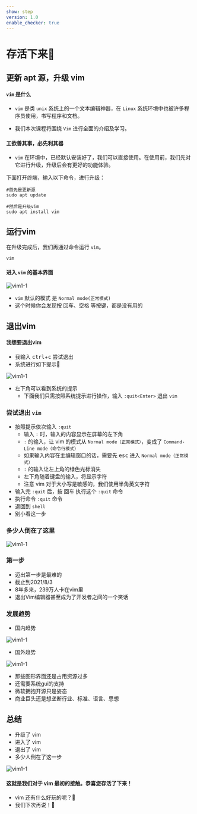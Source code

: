 ```yaml
---
show: step
version: 1.0
enable_checker: true
---
```


# 存活下来🥊

## 更新 apt 源，升级 vim

#### `vim` 是什么

- `vim` 是类 `unix` 系统上的一个文本编辑神器，在 `Linux` 系统环境中也被许多程序员使用，书写程序和文档。

- 我们本次课程将围绕 `Vim` 进行全面的介绍及学习。

#### 工欲善其事，必先利其器

- `vim` 在环境中，已经默认安装好了，我们可以直接使用。在使用前，我们先对它进行升级，升级后会有更好的功能体验。

下面打开终端，输入以下命令，进行升级：

```shell
#首先是更新源
sudo apt update

#然后是升级vim
sudo apt install vim
```

## 运行vim

在升级完成后，我们再通过命令运行 `vim`。

```shell
vim
```

#### 进入 `vim` 的基本界面

![vim1-1](https://labfile.oss.aliyuncs.com/courses/2840/vim01_01.jpg)

- `vim` 默认的模式 是 `Normal mode(正常模式)`
- 这个时候你会发现按 <kbd>回车</kbd>、<kbd>空格</kbd> 等按键，都是没有用的

## 退出vim

#### 我想要退出vim

- 我输入 <kbd>ctrl</kbd>+<kbd>c</kbd> 尝试退出
- 系统进行如下提示📕

![vim1-1](https://labfile.oss.aliyuncs.com/courses/2840/vim01_02.jpg)

- 左下角可以看到系统的提示
    - 下面我们只需按照系统提示进行操作，输入 `:quit<Enter>` 退出 `vim`

### 尝试退出 `vim`

- 按照提示依次输入 `:quit`
	- 输入 `:` 时，输入的内容显示在屏幕的左下角
	- `:` 的输入，让 vim 的模式从 `Normal mode（正常模式）`，变成了  `Command-Line mode（命令行模式）`
	- 如果输入内容在主编辑窗口的话，需要先 <kbd>esc</kbd> 进入 `Normal mode（正常模式）`
	- `:` 的输入让左上角的绿色光标消失
	- 左下角随着键盘的输入，将显示字符
	- 注意 vim 对于大小写是敏感的，我们使用半角英文字符
- 输入完 `:quit` 后，按 <kbd>回车</kbd> 执行这个 `:quit` 命令
- 执行命令 `:quit` 命令
- 退回到 `shell`
- 别小看这一步

### 多少人倒在了这里

![vim1-1](https://labfile.oss.aliyuncs.com/courses/2840/vim01_03.jpg)


### 第一步

- 迈出第一步是最难的
- 截止到2021/8/3
- 8年多来，239万人卡在vim里
- 退出Vim编辑器甚至成为了开发者之间的一个笑话

### 发展趋势

- 国内趋势

![vim1-1](https://doc.shiyanlou.com/courses/uid1190679-20210803-1627999176187)

- 国外趋势

![vim1-1](https://doc.shiyanlou.com/courses/uid1190679-20210803-1627999206752)

- 那些图形界面还是占用资源过多
- 还需要系统gui的支持
- 微软拥抱开源只是姿态
- 商业巨头还是想垄断行业、标准、语言、思想

## 总结

- 升级了 vim
- 进入了 vim
- 退出了 vim
- 多少人倒在了这一步

![vim1-1](https://labfile.oss.aliyuncs.com/courses/2840/howtoquitvim.png)

#### 这就是我们对于 vim 最初的接触。恭喜您存活了下来！

- vim 还有什么好玩的呢？🤔
- 我们下次再说！👋
